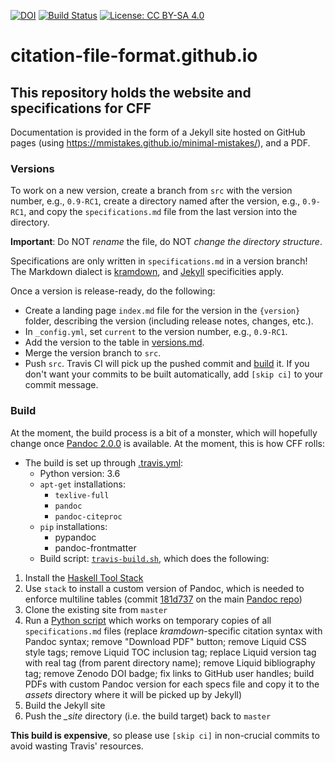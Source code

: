 [![DOI](https://zenodo.org/badge/DOI/10.5281/zenodo.1003150.svg)](https://doi.org/10.5281/zenodo.1003150) [![Build Status](https://travis-ci.org/citation-file-format/citation-file-format.github.io.svg?branch=src)](https://travis-ci.org/citation-file-format/citation-file-format.github.io) [![License: CC BY-SA 4.0](https://img.shields.io/badge/License-CC%20BY--SA%204.0-lightgrey.svg)](https://creativecommons.org/licenses/by-sa/4.0/)

# citation-file-format.github.io

## This repository holds the website and specifications for CFF

Documentation is provided in the form of a Jekyll site hosted on GitHub pages (using https://mmistakes.github.io/minimal-mistakes/), and a PDF.

### Versions

To work on a new version, create a branch from `src` with the version number,
e.g., `0.9-RC1`, create a directory named after the version, e.g., `0.9-RC1`,
and copy the `specifications.md` file from the last version into the directory.

**Important**: Do NOT *rename* the file, do NOT *change the directory structure*.

Specifications are only written in `specifications.md` in a version branch!
The Markdown dialect is [kramdown](https://kramdown.gettalong.org/), and
[Jekyll](https://jekyllrb.com/) specificities apply.

Once a version is release-ready, do the following:

- Create a landing page `index.md` file for the version in the `{version}` folder, describing the version (including release notes, changes, etc.).
- In `_config.yml`, set `current` to the version number, e.g., `0.9-RC1`.
- Add the version to the table in [versions.md](https://github.com/citation-file-format/citation-file-format.github.io/blob/src/versions.md).
- Merge the version branch to `src`.
- Push `src`. Travis CI will pick up the pushed commit and [build](#build) it. If you don't want your commits to be built automatically, add `[skip ci]` to your commit message.

### Build

At the moment, the build process is a bit of a monster, which will hopefully change once
[Pandoc 2.0.0](https://github.com/jgm/pandoc/milestone/4) is available.
At the moment, this is how CFF rolls:

- The build is set up through [.travis.yml](https://github.com/citation-file-format/citation-file-format.github.io/blob/src/.travis.yml): 
  - Python version: 3.6
  - `apt-get` installations:
    - `texlive-full`
    - `pandoc`
    - `pandoc-citeproc`
  - `pip` installations:
    - pypandoc
    - pandoc-frontmatter
  - Build script: [`travis-build.sh`](https://github.com/citation-file-format/citation-file-format.github.io/blob/src/travis-build.sh), which does the following:

1. Install the [Haskell Tool Stack](https://docs.haskellstack.org/en/stable/README/)
2. Use `stack` to install a custom version of Pandoc, which is needed to enforce multiline tables (commit 
[181d737](https://github.com/jgm/pandoc/commit/181d7370bb913a0a9a110b2ae230a079f0c23be1) on the main [Pandoc
repo](https://github.com/jgm/pandoc))
3. Clone the existing site from `master`
4. Run a [Python script](https://github.com/citation-file-format/citation-file-format.github.io/blob/src/build-pdfs.py) 
which works on temporary copies of all `specifications.md` files (replace *kramdown*-specific citation syntax with Pandoc
syntax; remove "Download PDF" button; remove Liquid CSS style tags; remove Liquid TOC inclusion tag; replace Liquid
version tag with real tag (from parent directory name); remove Liquid bibliography tag; remove Zenodo DOI badge;
fix links to GitHub user handles; build PDFs with custom Pandoc version for each specs file and copy it to the
*assets* directory where it will be picked up by Jekyll)
5. Build the Jekyll site
6. Push the *_site* directory (i.e. the build target) back to `master`

**This build is expensive**, so please use `[skip ci]` in non-crucial commits to avoid wasting Travis' resources.
